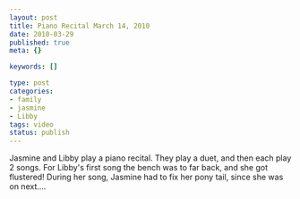 ```yaml
--- 
layout: post
title: Piano Recital March 14, 2010
date: 2010-03-29
published: true
meta: {}

keywords: []

type: post
categories: 
- family
- jasmine
- Libby
tags: video
status: publish
---
```

<div class="posterous_autopost">Jasmine and Libby play a piano recital. They play a duet, and then each play 2 songs. For Libby's first song the bench was to far back, and she got flustered! During her song, Jasmine had to fix her pony tail, since she was on next.... <br /></div>
